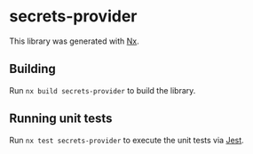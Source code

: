 # secrets-provider

This library was generated with [Nx](https://nx.dev).

## Building

Run `nx build secrets-provider` to build the library.

## Running unit tests

Run `nx test secrets-provider` to execute the unit tests via [Jest](https://jestjs.io).

